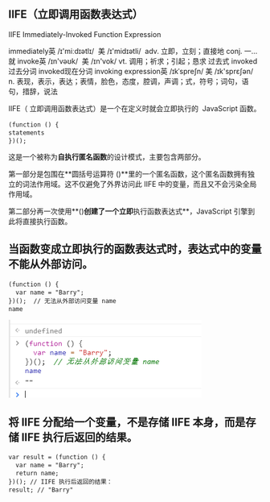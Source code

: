 ## IIFE（立即调用函数表达式）

IIFE Immediately-Invoked Function Expression

immediately英 /ɪ'miːdɪətlɪ/  美 /ɪ'midɪətli/  adv. 立即，立刻；直接地 conj. 一…就
invoke英 /ɪn'vəʊk/  美 /ɪn'vok/ vt. 调用；祈求；引起；恳求 过去式 invoked过去分词 invoked现在分词 invoking
expression英 /ɪkˈspreʃn/ 美 /ɪk'sprɛʃən/  n. 表现，表示，表达；表情，脸色，态度，腔调，声调；式，符号；词句，语句，措辞，说法


IIFE（ 立即调用函数表达式）是一个在定义时就会立即执行的  JavaScript 函数。

```
(function () {
statements
})();
```

这是一个被称为**自执行匿名函数**的设计模式，主要包含两部分。

第一部分是包围在**圆括号运算符 ()**里的一个匿名函数，这个匿名函数拥有独立的词法作用域。这不仅避免了外界访问此 IIFE 中的变量，而且又不会污染全局作用域。

第二部分再一次使用**()**创建了一个立即**执行函数表达式**，JavaScript 引擎到此将直接执行函数。


## 当函数变成立即执行的函数表达式时，表达式中的变量不能从外部访问。

```
(function () { 
  var name = "Barry";
})();  // 无法从外部访问变量 name
name
```
<img src='img/IIFE1.png' />



## 将 IIFE 分配给一个变量，不是存储 IIFE 本身，而是存储 IIFE 执行后返回的结果。

```
var result = (function () { 
  var name = "Barry"; 
  return name; 
})(); // IIFE 执行后返回的结果：
result; // "Barry"
```